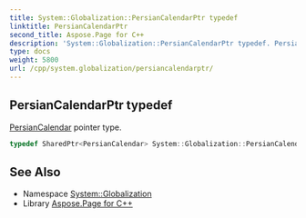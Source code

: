 ```yaml
---
title: System::Globalization::PersianCalendarPtr typedef
linktitle: PersianCalendarPtr
second_title: Aspose.Page for C++
description: 'System::Globalization::PersianCalendarPtr typedef. PersianCalendar pointer type in C++.'
type: docs
weight: 5800
url: /cpp/system.globalization/persiancalendarptr/
---
```

## PersianCalendarPtr typedef


[PersianCalendar](../persiancalendar/) pointer type.

```cpp
typedef SharedPtr<PersianCalendar> System::Globalization::PersianCalendarPtr
```

## See Also

* Namespace [System::Globalization](../)
* Library [Aspose.Page for C++](../../)
